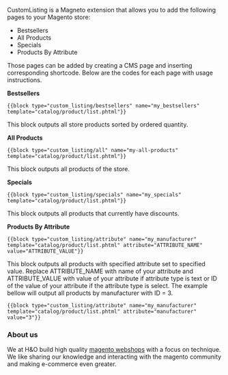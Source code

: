 CustomListing is a Magneto extension that allows you to add the following pages to your Magento store:

- Bestsellers
- All Products
- Specials
- Products By Attribute

Those pages can be added by creating a CMS page and inserting corresponding shortcode. Below are the codes for each page with usage instructions.

**Bestsellers**

	{{block type="custom_listing/bestsellers" name="my_bestsellers" template="catalog/product/list.phtml"}}

This block outputs all store products sorted by ordered quantity.

**All Products**

	{{block type="custom_listing/all" name="my-all-products" template="catalog/product/list.phtml"}}

This block outputs all products of the store.

**Specials**

	{{block type="custom_listing/specials" name="my_specials" template="catalog/product/list.phtml"}}

This block outputs all products that currently have discounts.

**Products By Attribute**

	{{block type="custom_listing/attribute" name="my_manufacturer" template="catalog/product/list.phtml" attribute="ATTRIBUTE_NAME" value="ATTRIBUTE_VALUE"}}

This block outputs all products with specified attribute set to specified value. Replace ATTRIBUTE_NAME with name of your attribute and ATTRIBUTE_VALUE with value of your attribute if attribute type is text or ID of the value of your attribute if the attribute type is select. The example bellow will output all products by manufacturer with ID = 3.

	{{block type="custom_listing/attribute" name="my_manufacturer" template="catalog/product/list.phtml" attribute="manufacturer" value="3"}}

### About us
We at H&O build high quality [magento webshops](https://www.h-o.nl/magento-webshops) with a focus on technique. We like sharing our knowledge and interacting with the magento community and making e-commerce even greater.
